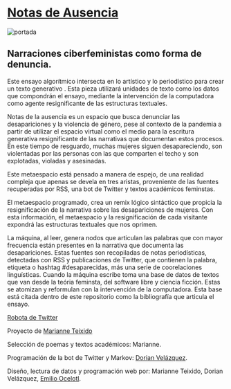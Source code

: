 # [Notas de Ausencia](https://notasdeausencia.cc/memorial/)

![portada](https://github.com/MarianneTeixido/notasdeausencia/blob/master/img/notas02.png)

## Narraciones ciberfeministas como forma de denuncia.  

Este ensayo algorítmico intersecta en lo artístico y lo
periodístico para crear un texto generativo . Esta pieza utilizará unidades de texto como los datos que compondrán el ensayo, mediante la intervención de la computadora como agente resignificante de las estructuras textuales. 

Notas de la ausencia es un espacio que busca denunciar las desapariciones y la violencia de género, pese al contexto de la pandemia a partir de utilizar el espacio virtual como el medio para la escritura generativa resignificante de las narrativas que documentan estos procesos. En este tiempo de resguardo, muchas mujeres siguen desapareciendo, son violentadas por las personas con las que comparten el techo y son explotadas, violadas y asesinadas. 

Este metaespacio está pensado a manera de espejo, de una realidad compleja que apenas se devela en tres aristas, proveniente de las fuentes recuperadas por RSS, una bot de Twitter y textos académicos feminstas. 

El metaespacio programado, crea un remix lógico sintáctico que propicia la resignificación de la narrativa sobre las desapariciones de mujeres. Con esta información, el metaespacio y la resignificación de cada visitante expondrá las estructuras textuales que nos oprimen. 

La máquina, al leer, genera nodos que articulan las palabras que con mayor frecuencia están presentes en la narrativa que documenta las desapariciones. 
Estas fuentes son recopiladas de notas periodísticas, detectadas con RSS y publicaciones de Twitter, que contienen la palabra, etiqueta o hashtag #desaparecidas, más una serie de coorelaciones linguísticas. Cuando la máquina escribe toma una base de datos de textos que van desde la teória feminsta, del software libre y ciencia ficción. Estas se atomizan y reformulan con la intervención de la computadora. Esta base está citada dentro de este repositorio como la bibliografía que articula el ensayo. 


[Robota de Twitter ](https://twitter.com/notasausencia)

Proyecto de [Marianne Teixido](https://marianneteixido.github.io/)

Selección de poemas y textos académicos: Marianne. 

Programación de la bot de Twitter y Markov: [Dorian Velázquez](https://github.com/rexmalebka). 

Diseño, lectura de datos y programación web por: Marianne Teixido, Dorian Velázquez, [Emilio Ocelotl](https://emilioocelotl.github.io). 









